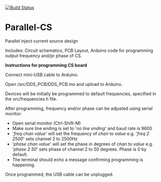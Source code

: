 [![Build Status](https://travis-ci.org/EIT-team/Parallel-CS.svg?branch=master)](https://travis-ci.org/EIT-team/Parallel-CS)

# Parallel-CS
Parallel inject current source design

Includes: Circuit schematics, PCB Layout, Arduino code for programming output frequency and/pr phase of CS.

**Instructions for programming CS board**

Connect mini-USB cable to Arduino.

Open /src/DDS_PCB/DDS_PCB.ino and upload to Arduino.

Devices will be initially be programmed to default frequencies, specified in the src/frequencies.h file.

After programming, frequency and/or phase can be adjusted using serial monitor:
- Open serial monitor (Ctrl-Shift-M)
- Make sure line ending is set to '_no line ending_' and baud rate is 9600
- '_freq chan value_' will set the frequency of _chan_ to _value_ e.g. '_freq 2 2500_' sets channel 2 to 2500Hz
- '_phase chan value_' will set the phase in degrees of _chan_ to _value_ e.g. '_phase 2 50_' sets phase of channel 2 to 50 degrees. Phase is 0 by default.
- The terminal should echo a message confirming programming is happening.

Once programmed, the USB cable can be unplugged.



